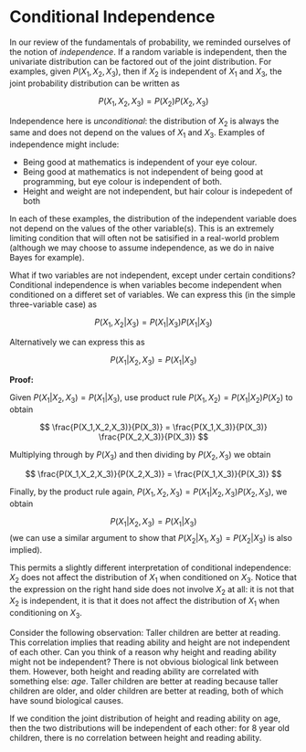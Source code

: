 # Conditional Independence

In our review of the fundamentals of probability, we reminded ourselves of the notion of *independence*. If a random variable is independent, then the univariate distribution can be factored out of the joint distribution. For examples, given $P(X_1, X_2, X_3)$, then if $X_2$ is independent of $X_1$ and $X_3$, the joint probability distribution can be written as

$$
P(X_1,X_2,X_3) = P(X_2)P(X_2,X_3)
$$

Independence here is *unconditional*: the distribution of $X_2$ is always the same and does not depend on the values of $X_1$ and $X_3$. Examples of independence might include:

* Being good at mathematics is independent of your eye colour.
* Being good at mathematics is not independent of being good at programming, but eye colour is independent of both.
* Height and weight are not independent, but hair colour is indepedent of both

In each of these examples, the distribution of the independent variable does not depend on the values of the other variable(s). This is an extremely limiting condition that will often not be satisified in a real-world problem (although we may choose to assume independence, as we do in naive Bayes for example).

What if two variables are not independent, except under certain conditions? Conditional independence is when variables become independent when conditioned on a differet set of variables. We can express this (in the simple three-variable case) as

$$
P(X_1,X_2\vert X_3) = P(X_1\vert X_3)P(X_1\vert X_3)
$$

Alternatively we can express this as

$$P(X_1\vert X_2,X_3)=P(X_1\vert X_3)$$

**Proof:** 

Given $P(X_1\vert X_2,X_3)=P(X_1\vert X_3)$, use product rule $P(X_1,X_2)=P(X_1\vert X_2)P(X_2)$ to obtain

$$
\frac{P(X_1,X_2,X_3)}{P(X_3)} = \frac{P(X_1,X_3)}{P(X_3)} \frac{P(X_2,X_3)}{P(X_3)}
$$

Multiplying through by $P(X_3)$ and then dividing by $P(X_2,X_3)$ we obtain

$$
\frac{P(X_1,X_2,X_3)}{P(X_2,X_3)} = \frac{P(X_1,X_3)}{P(X_3)}
$$

Finally, by the product rule again, $P(X_1,X_2,X_3)=P(X_1\vert X_2,X_3)P(X_2,X_3)$, we obtain

$$
P(X_1\vert X_2,X_3) = P(X_1\vert X_3)
$$
 (we can use a similar argument to show that $P(X_2\vert X_1,X_3) = P(X_2\vert X_3)$ is also implied).

This permits a slightly different interpretation of conditional independence: $X_2$ does not affect the distribution of $X_1$ when conditioned on $X_3$. Notice that the expression on the right hand side does not involve $X_2$ at all: it is not that $X_2$ is independent, it is that it does not affect the distribution of $X_1$ when conditioning on $X_3$.

Consider the following observation: Taller children are better at reading. This correlation implies that reading ability and height are not independent of each other. Can you think of a reason why height and reading ability might not be independent? There is not obvious biological link between them. However, both height and reading ability are correlated with something else: *age*. Taller children are better at reading because taller children are older, and older children are better at reading, both of which have sound biological causes.

If we condition the joint distribution of height and reading ability on age, then the two distributions will be independent of each other: for 8 year old children, there is no correlation between height and reading ability.
